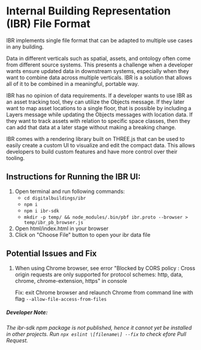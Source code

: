 # Internal Building Representation (IBR) File Format
IBR implements single file format that can be adapted to multiple use cases in any building.

Data in different verticals such as spatial, assets, and ontology often come from different source systems. This presents a challenge when a developer wants ensure updated data in downstream systems, especially when they want to combine data across multiple verticals. IBR is a solution that allows all of it to be combined in a meaningful, portable way.

IBR has no opinion of data requirements. If a developer wants to use IBR as an asset tracking tool, they can utilize the Objects message. If they later want to map asset locations to a single floor, that is possible by including a Layers message while updating the Objects messages with location data. If they want to track assets with relation to specific space classes, then they can add that data at a later stage without making a breaking change.

IBR comes with a rendering library built on THREE.js that can be used to easily create a custom UI to visualize and edit the compact data. This allows developers to build custom features and have more control over their tooling. 

## Instructions for Running the IBR UI:
1. Open terminal and run following commands:
    - `cd digitalbuildings/ibr`
    - `npm i`
    - `npm i ibr-sdk`
    - `mkdir -p temp/ && node_modules/.bin/pbf ibr.proto --browser > temp/ibr_pb_browser.js`
2. Open html/index.html in your browser
3. Click on "Choose File" button to open your ibr data file

## Potential Issues and Fix
1. When using Chrome browser, see error "Blocked by CORS policy : Cross origin requests are only supported for protocol schemes: http, data, chrome, chrome-extension, https" in console

   Fix: exit Chrome browser and relaunch Chrome from command line with flag `--allow-file-access-from-files`

##### Developer Note: 
*The ibr-sdk npm package is not published, hence it cannot yet be installed in other projects.*
*Run `npx eslint \[filename\] --fix` to check efore Pull Request.*
